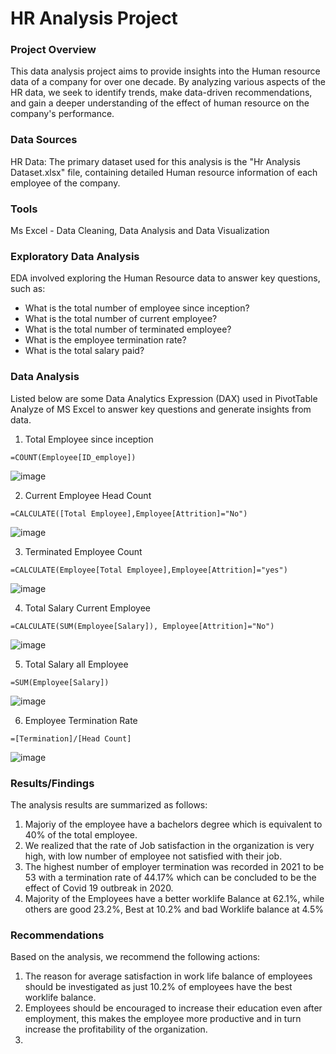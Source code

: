 # HR Analysis Project

### Project Overview
This data analysis project aims to provide insights into the Human resource data of a company for over one decade. By analyzing various aspects of the HR data, we seek to identify trends, make data-driven recommendations, and gain a deeper understanding of the effect of human resource on the company's performance.

### Data Sources
HR Data: The primary dataset used for this analysis is the "Hr Analysis Dataset.xlsx" file, containing detailed Human resource information of each employee of the company.

### Tools
Ms Excel - Data Cleaning, Data Analysis and Data Visualization

### Exploratory Data Analysis
EDA involved exploring the Human Resource data to answer key questions, such as:

- What is the total number of employee since inception?
- What is the total number of current employee?
- What is the total number of terminated employee?
- What is the employee termination rate?
- What is the total salary paid?

### Data Analysis
Listed below are some Data Analytics Expression (DAX) used in PivotTable Analyze of MS Excel to answer key questions and generate insights from data.

1. Total Employee since inception
~~~Excel
=COUNT(Employee[ID_employe])
~~~
![image](https://github.com/user-attachments/assets/32aeb594-159d-461d-b86f-95db58bc0ae8)

2. Current Employee Head Count 
~~~Excel
=CALCULATE([Total Employee],Employee[Attrition]="No")
~~~
![image](https://github.com/user-attachments/assets/536f1697-9bcb-4a26-b0c4-b0a99ad96435)

3. Terminated Employee Count 
~~~Excel
=CALCULATE(Employee[Total Employee],Employee[Attrition]="yes")
~~~
![image](https://github.com/user-attachments/assets/b096c3d7-c4bf-4ef4-95ba-97a1d1a55def)

4. Total Salary Current Employee 
~~~Excel
=CALCULATE(SUM(Employee[Salary]), Employee[Attrition]="No")
~~~
![image](https://github.com/user-attachments/assets/378342a6-6cd1-442e-a2e8-a96a12f44f2a)

5. Total Salary all Employee 
~~~Excel
=SUM(Employee[Salary])
~~~
![image](https://github.com/user-attachments/assets/a816f3f5-b5b7-4eb2-bb08-da7e02618db4)

6. Employee Termination Rate 
~~~Excel
=[Termination]/[Head Count]
~~~
![image](https://github.com/user-attachments/assets/9520f49b-49f5-4e70-b90a-9be3f28ad466)

### Results/Findings
The analysis results are summarized as follows:

1. Majoriy of the employee have a bachelors degree which is equivalent to 40% of the total employee.
2. We realized that the rate of Job satisfaction in the organization is very high, with low number of employee not satisfied with their job.
3. The highest number of employer termination was recorded in 2021 to be 53 with a termination rate of 44.17% which can be concluded to be the effect of Covid 19 outbreak in 2020.
4.  Majority of the Employees have a better worklife Balance at 62.1%, while others are good 23.2%, Best at 10.2% and bad Worklife balance at 4.5%

### Recommendations
Based on the analysis, we recommend the following actions:

1. The reason for average satisfaction in work life balance of employees should be investigated as just 10.2% of employees have the best worklife balance.
2. Employees should be encouraged to increase their education even after employment, this makes the employee more productive and in turn increase the profitability of the organization.
3. 




